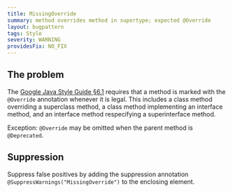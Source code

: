 ```yaml
---
title: MissingOverride
summary: method overrides method in supertype; expected @Override
layout: bugpattern
tags: Style
severity: WARNING
providesFix: NO_FIX
---
```


<!--
*** AUTO-GENERATED, DO NOT MODIFY ***
To make changes, edit the @BugPattern annotation or the explanation in docs/bugpattern.
-->

## The problem
The [Google Java Style Guide §6.1][style] requires that a method is marked with
the `@Override` annotation whenever it is legal. This includes a class method
overriding a superclass method, a class method implementing an interface method,
and an interface method respecifying a superinterface method.

Exception: `@Override` may be omitted when the parent method is `@Deprecated`.

[style]: https://google.github.io/styleguide/javaguide.html#s6.1-override-annotation

## Suppression
Suppress false positives by adding the suppression annotation `@SuppressWarnings("MissingOverride")` to the enclosing element.
